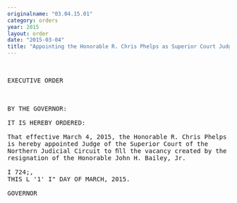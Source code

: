 ```yaml
---
originalname: "03.04.15.01"
category: orders
year: 2015
layout: order
date: "2015-03-04"
title: "Appointing the Honorable R. Chris Phelps as Superior Court Judge of the Northern Judicial Circuit"
---
```

<pre>
 

EXECUTIVE ORDER

 

BY THE GOVERNOR:

IT IS HEREBY ORDERED:

That effective March 4, 2015, the Honorable R. Chris Phelps
is hereby appointed Judge of the Superior Court of the
Northern Judicial Circuit to ﬁll the vacancy created by the
resignation of the Honorable John H. Bailey, Jr.

I 724;,
THIS L '1' I" DAY OF MARCH, 2015.

GOVERNOR

</pre>
